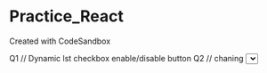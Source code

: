 # Practice_React

Created with CodeSandbox

Q1 // Dynamic lst checkbox enable/disable button
Q2 // chaning <select>
Q3 // contextAPI
Q4 // useReducer()
